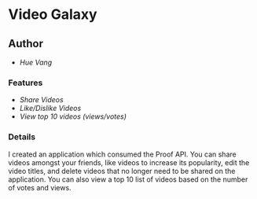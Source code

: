 # Video Galaxy

## Author

* *Hue Vang*

### Features
* *Share Videos*
* *Like/Dislike Videos*
* *View top 10 videos (views/votes)*

### Details

I created an application which consumed the Proof API. You can share videos amongst your friends, like videos to increase its popularity, edit the video titles, and delete videos that no longer need to be shared on the application. You can also view a top 10 list of videos based on the number of votes and views.
